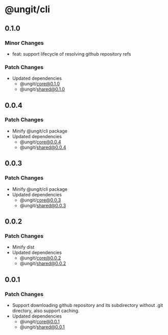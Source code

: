 # @ungit/cli

## 0.1.0

### Minor Changes

- feat: support lifecycle of resolving github repository refs

### Patch Changes

- Updated dependencies
  - @ungit/core@0.1.0
  - @ungit/shared@0.1.0

## 0.0.4

### Patch Changes

- Minify @ungit/cli package
- Updated dependencies
  - @ungit/core@0.0.4
  - @ungit/shared@0.0.4

## 0.0.3

### Patch Changes

- Minify @ungit/cli package
- Updated dependencies
  - @ungit/core@0.0.3
  - @ungit/shared@0.0.3

## 0.0.2

### Patch Changes

- Minify dist
- Updated dependencies
  - @ungit/core@0.0.2
  - @ungit/shared@0.0.2

## 0.0.1

### Patch Changes

- Support downloading github repository and its subdirectory without .git directory, also support caching.
- Updated dependencies
  - @ungit/core@0.0.1
  - @ungit/shared@0.0.1

